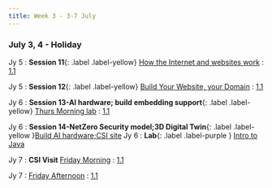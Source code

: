 ```yaml
---
title: Week 3 - 3-7 July
---
```


### July 3, 4 - Holiday

Jy 5
: **Session 11**{: .label .label-yellow} [How the Internet and websites work](/InfrastructureChat/lecture/ses11-July5-Wed-morn-DR)
  : [1.1](#)

Jy 5
: **Session 12**{: .label .label-yellow} [Build Your Website, your Domain](/InfrastructureChat/lecture/ses12-July5-Wed-aft-DR)
  : [1.1]()

Jy 6
: **Session 13-AI hardware; build embedding support**{: .label .label-yellow} [Thurs Morning lab](/InfrastructureChat/lecture/ses13jy6tham)
  : [1.1](#)

Jy 6
: **Session 14-NetZero Security model;3D Digital Twin**{: .label .label-yellow }[Build AI hardware;CSI site](/InfrastructureChat/lecture/ses14-July6-Thursday-aft-DR)
Jy 6
: **Lab**{: .label .label-purple } [Intro to Java](#)

Jy 7
: **CSI Visit** [Friday Morning]()
  : [1.1](#)

Jy 7
: [Friday Afternoon]()
  : [1.1](#)

